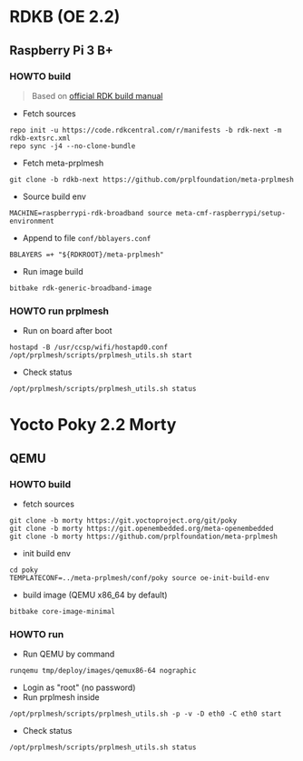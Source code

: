 <!--
SPDX-License-Identifier: BSD-2-Clause-Patent
Copyright (c) 2020 the prplMesh contributors
This code is subject to the terms of the BSD+Patent license.
See LICENSE file for more details.
-->

# RDKB (OE 2.2)

## Raspberry Pi 3 B+

### HOWTO build

> Based on [official RDK build manual](https://wiki.rdkcentral.com/pages/viewpage.action?pageId=71011616#RDK-B(RaspberryPi3B+)BuildandSetupManual-RouterProfile-BuildInstructions)

* Fetch sources
```
repo init -u https://code.rdkcentral.com/r/manifests -b rdk-next -m rdkb-extsrc.xml
repo sync -j4 --no-clone-bundle
```

* Fetch meta-prplmesh
```
git clone -b rdkb-next https://github.com/prplfoundation/meta-prplmesh
```

* Source build env
```
MACHINE=raspberrypi-rdk-broadband source meta-cmf-raspberrypi/setup-environment
```

* Append to file `conf/bblayers.conf`
```
BBLAYERS =+ "${RDKROOT}/meta-prplmesh"
```

* Run image build
```
bitbake rdk-generic-broadband-image
```

### HOWTO run prplmesh

* Run on board after boot
```
hostapd -B /usr/ccsp/wifi/hostapd0.conf
/opt/prplmesh/scripts/prplmesh_utils.sh start
```
* Check status
```
/opt/prplmesh/scripts/prplmesh_utils.sh status
```

# Yocto Poky 2.2 Morty

## QEMU

### HOWTO build

* fetch sources
```
git clone -b morty https://git.yoctoproject.org/git/poky
git clone -b morty https://git.openembedded.org/meta-openembedded
git clone -b morty https://github.com/prplfoundation/meta-prplmesh

```
* init build env
```
cd poky
TEMPLATECONF=../meta-prplmesh/conf/poky source oe-init-build-env
```
* build image (QEMU x86_64 by default)
```
bitbake core-image-minimal
```

### HOWTO run

* Run QEMU by command
```
runqemu tmp/deploy/images/qemux86-64 nographic
```
* Login as "root" (no password)
* Run prplmesh inside
```
/opt/prplmesh/scripts/prplmesh_utils.sh -p -v -D eth0 -C eth0 start
```
* Check status
```
/opt/prplmesh/scripts/prplmesh_utils.sh status
```
